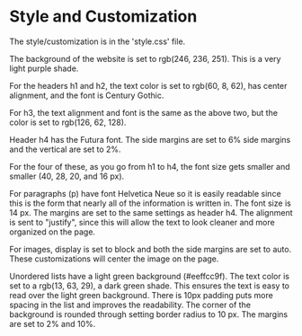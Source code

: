 # Style and Customization

The style/customization is in the 'style.css' file. 

The background of the website is set to rgb(246, 236, 251). This is a very light purple shade. 

For the headers h1 and h2, the text color is set to rgb(60, 8, 62), has center alignment, and the font is Century Gothic. 

For h3, the text alignment and font is the same as the above two, but the color is set to rgb(126, 62, 128). 

Header h4 has the Futura font. The side margins are set to 6% side margins and the vertical are set to 2%.

For the four of these, as you go from h1 to h4, the font size gets smaller and smaller (40, 28, 20, and 16 px).

For paragraphs (p) have font Helvetica Neue so it is easily readable since this is the form that nearly all of the information is written in. The font size is 14 px. The margins are set to the same settings as header h4. The alignment is sent to "justify", since this will allow the text to look cleaner and more organized on the page.

For images, display is set to block and both the side margins are set to auto. These customizations will center the image on the page.

Unordered lists have a light green background (#eeffcc9f). The text color is set to a rgb(13, 63, 29), a dark green shade. This ensures the text is easy to read over the light green background. There is 10px padding puts more spacing in the list and improves the readability. The corner of the background is rounded through setting border radius to 10 px. The margins are set to 2% and 10%. 